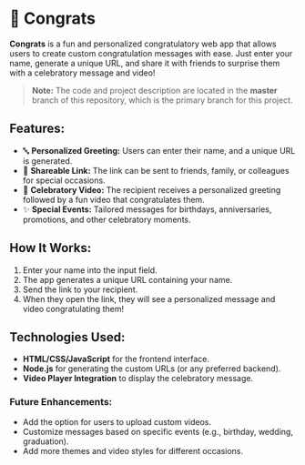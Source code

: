 # 🎉 Congrats

**Congrats** is a fun and personalized congratulatory web app that allows users to create custom congratulation messages with ease. Just enter your name, generate a unique URL, and share it with friends to surprise them with a celebratory message and video!

> **Note:** The code and project description are located in the **master** branch of this repository, which is the primary branch for this project.

## Features:
- 🔤 **Personalized Greeting:** Users can enter their name, and a unique URL is generated.
- 📧 **Shareable Link:** The link can be sent to friends, family, or colleagues for special occasions.
- 🎥 **Celebratory Video:** The recipient receives a personalized greeting followed by a fun video that congratulates them.
- ✨ **Special Events:** Tailored messages for birthdays, anniversaries, promotions, and other celebratory moments.

## How It Works:
1. Enter your name into the input field.
2. The app generates a unique URL containing your name.
3. Send the link to your recipient.
4. When they open the link, they will see a personalized message and video congratulating them!

## Technologies Used:
- **HTML/CSS/JavaScript** for the frontend interface.
- **Node.js** for generating the custom URLs (or any preferred backend).
- **Video Player Integration** to display the celebratory message.

### Future Enhancements:
- Add the option for users to upload custom videos.
- Customize messages based on specific events (e.g., birthday, wedding, graduation).
- Add more themes and video styles for different occasions.
